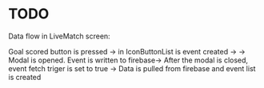 # TODO

Data flow in LiveMatch screen:

Goal scored button is pressed -> in IconButtonList is event created ->
-> Modal is opened. Event is written to firebase-> After the modal is closed, event fetch triger is set to true
-> Data is pulled from firebase and event list is created
